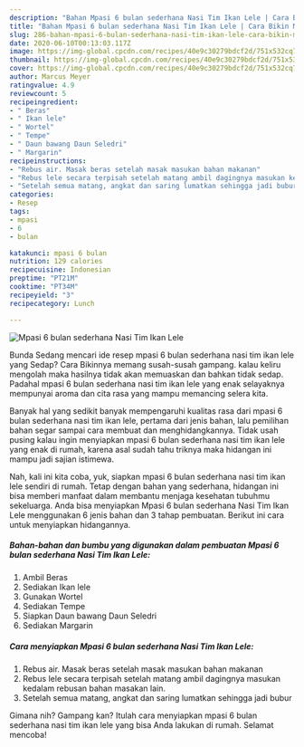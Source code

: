 ```yaml
---
description: "Bahan Mpasi 6 bulan sederhana Nasi Tim Ikan Lele | Cara Bikin Mpasi 6 bulan sederhana Nasi Tim Ikan Lele Yang Lezat"
title: "Bahan Mpasi 6 bulan sederhana Nasi Tim Ikan Lele | Cara Bikin Mpasi 6 bulan sederhana Nasi Tim Ikan Lele Yang Lezat"
slug: 286-bahan-mpasi-6-bulan-sederhana-nasi-tim-ikan-lele-cara-bikin-mpasi-6-bulan-sederhana-nasi-tim-ikan-lele-yang-lezat
date: 2020-06-10T00:13:03.117Z
image: https://img-global.cpcdn.com/recipes/40e9c30279bdcf2d/751x532cq70/mpasi-6-bulan-sederhana-nasi-tim-ikan-lele-foto-resep-utama.jpg
thumbnail: https://img-global.cpcdn.com/recipes/40e9c30279bdcf2d/751x532cq70/mpasi-6-bulan-sederhana-nasi-tim-ikan-lele-foto-resep-utama.jpg
cover: https://img-global.cpcdn.com/recipes/40e9c30279bdcf2d/751x532cq70/mpasi-6-bulan-sederhana-nasi-tim-ikan-lele-foto-resep-utama.jpg
author: Marcus Meyer
ratingvalue: 4.9
reviewcount: 5
recipeingredient:
- " Beras"
- " Ikan lele"
- " Wortel"
- " Tempe"
- " Daun bawang Daun Seledri"
- " Margarin"
recipeinstructions:
- "Rebus air. Masak beras setelah masak masukan bahan makanan"
- "Rebus lele secara terpisah setelah matang ambil dagingnya masukan kedalam rebusan bahan masakan lain."
- "Setelah semua matang, angkat dan saring lumatkan sehingga jadi bubur"
categories:
- Resep
tags:
- mpasi
- 6
- bulan

katakunci: mpasi 6 bulan 
nutrition: 129 calories
recipecuisine: Indonesian
preptime: "PT21M"
cooktime: "PT34M"
recipeyield: "3"
recipecategory: Lunch

---
```



![Mpasi 6 bulan sederhana Nasi Tim Ikan Lele](https://img-global.cpcdn.com/recipes/40e9c30279bdcf2d/751x532cq70/mpasi-6-bulan-sederhana-nasi-tim-ikan-lele-foto-resep-utama.jpg)

Bunda Sedang mencari ide resep mpasi 6 bulan sederhana nasi tim ikan lele yang Sedap? Cara Bikinnya memang susah-susah gampang. kalau keliru mengolah maka hasilnya tidak akan memuaskan dan bahkan tidak sedap. Padahal mpasi 6 bulan sederhana nasi tim ikan lele yang enak selayaknya mempunyai aroma dan cita rasa yang mampu memancing selera kita.



Banyak hal yang sedikit banyak mempengaruhi kualitas rasa dari mpasi 6 bulan sederhana nasi tim ikan lele, pertama dari jenis bahan, lalu pemilihan bahan segar sampai cara membuat dan menghidangkannya. Tidak usah pusing kalau ingin menyiapkan mpasi 6 bulan sederhana nasi tim ikan lele yang enak di rumah, karena asal sudah tahu triknya maka hidangan ini mampu jadi sajian istimewa.


Nah, kali ini kita coba, yuk, siapkan mpasi 6 bulan sederhana nasi tim ikan lele sendiri di rumah. Tetap dengan bahan yang sederhana, hidangan ini bisa memberi manfaat dalam membantu menjaga kesehatan tubuhmu sekeluarga. Anda bisa menyiapkan Mpasi 6 bulan sederhana Nasi Tim Ikan Lele menggunakan 6 jenis bahan dan 3 tahap pembuatan. Berikut ini cara untuk menyiapkan hidangannya.

<!--inarticleads1-->

##### Bahan-bahan dan bumbu yang digunakan dalam pembuatan Mpasi 6 bulan sederhana Nasi Tim Ikan Lele:

1. Ambil  Beras
1. Sediakan  Ikan lele
1. Gunakan  Wortel
1. Sediakan  Tempe
1. Siapkan  Daun bawang Daun Seledri
1. Sediakan  Margarin




<!--inarticleads2-->

##### Cara menyiapkan Mpasi 6 bulan sederhana Nasi Tim Ikan Lele:

1. Rebus air. Masak beras setelah masak masukan bahan makanan
1. Rebus lele secara terpisah setelah matang ambil dagingnya masukan kedalam rebusan bahan masakan lain.
1. Setelah semua matang, angkat dan saring lumatkan sehingga jadi bubur




Gimana nih? Gampang kan? Itulah cara menyiapkan mpasi 6 bulan sederhana nasi tim ikan lele yang bisa Anda lakukan di rumah. Selamat mencoba!
